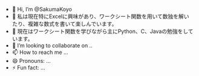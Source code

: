 - 👋 Hi, I’m @SakumaKoyo
- 👀 私は現在特にExcelに興味があり、ワークシート関数を用いて数独を解いたり、複雑な数式を書いて楽しんでいます。
- 🌱 現在はワークシート関数を学びながら主にPython、C、Javaの勉強をしています。
- 💞️ I’m looking to collaborate on ..
- 📫 How to reach me ...
- 😄 Pronouns: ...
- ⚡ Fun fact: ...

<!---
SakumaKoyo/SakumaKoyo is a ✨ special ✨ repository because its `README.md` (this file) appears on your GitHub profile.
You can click the Preview link to take a look at your changes.
--->
